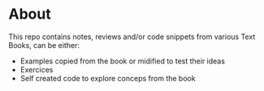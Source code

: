 # About

This repo contains notes, reviews and/or code snippets from various Text Books, can be either:
- Examples copied from the book or midified to test their ideas
- Exercices
- Self created code to explore conceps from the book
